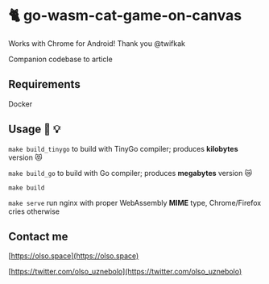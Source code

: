 # 🐈 go-wasm-cat-game-on-canvas

Works with Chrome for Android! Thank you @twifkak

Companion codebase to article

## Requirements
Docker

## Usage 🔧 💡
`make build_tinygo` to build with TinyGo compiler; produces __kilobytes__ version 😻

`make build_go` to build with Go compiler; produces __megabytes__ version 😿

`make build`

`make serve` run nginx with proper WebAssembly __MIME__ type, Chrome/Firefox cries otherwise

## Contact me
[https://olso.space](https://olso.space)

[https://twitter.com/olso_uznebolo](https://twitter.com/olso_uznebolo)
